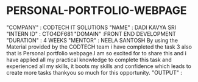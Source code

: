 # PERSONAL-PORTFOLIO-WEBPAGE
"COMPANY" : CODTECH IT SOLUTIONS
"NAME" : DADI KAVYA SRI
"INTERN ID" : CTO4DF681 
"DOMAIN" :FRONT END DEVELOPMENT
"DURATION" : 4 WEEKS
"MENTOR" : NEELA SANTOSH
By using the Material provided by the CODTECH team i have completed the task 3 also that is Personal portfolio webpage.I am so excited for to share this and i have applied all my practical knowledge to complete this task and experienced all my skills, it boots my skills and confidence which leads to create more tasks thankyou so much for this opportunity. 
"OUTPUT" :
